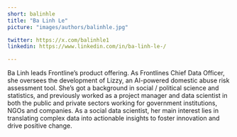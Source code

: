 ```yaml
---
short: balinhle
title: "Ba Linh Le"
picture: "images/authors/balinhle.jpg"

twitter: https://x.com/balinhle1
linkedin: https://www.linkedin.com/in/ba-linh-le-/

---
```


Ba Linh leads Frontline’s product offering. As Frontlines Chief Data Officer, she oversees the development of Lizzy, an AI-powered domestic abuse risk assessment tool. She’s got a background in social / political science and statistics, and previously worked as a project manager and data scientist in both the public and private sectors working for government institutions, NGOs and companies. As a social data scientist, her main interest lies in translating complex data into actionable insights to foster innovation and drive positive change. 